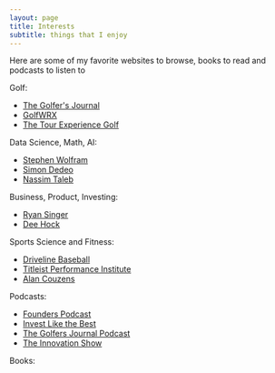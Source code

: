 ```yaml
---
layout: page
title: Interests
subtitle: things that I enjoy
---
```


Here are some of my favorite websites to browse, books to read and podcasts to listen to

Golf:
* [The Golfer's Journal](https://www.thegolfersjournal.com)
* [GolfWRX](golfwrx.com)
* [The Tour Experience Golf](https://www.youtube.com/c/TXGTourExperienceGolf)

Data Science, Math, AI:
* [Stephen Wolfram](https://www.stephenwolfram.com/)
* [Simon Dedeo](https://sites.santafe.edu/~simon/)
* [Nassim Taleb](https://www.fooledbyrandomness.com/)

Business, Product, Investing:
* [Ryan Singer](feltpresence.com)
* [Dee Hock](http://www.deewhock.com)

Sports Science and Fitness:
* [Driveline Baseball](https://www.drivelinebaseball.com/)
* [Titleist Performance Institute](https://www.mytpi.com/)
* [Alan Couzens](https://www.alancouzens.com/)

Podcasts:
* [Founders Podcast](https://founders.simplecast.com/)
* [Invest Like the Best](https://podcasts.apple.com/us/podcast/invest-like-the-best-with-patrick-oshaughnessy/id1154105909)
* [The Golfers Journal Podcast](https://www.golfersjournal.com/category/podcast/)
* [The Innovation Show](https://theinnovationshow.io/)

Books:
